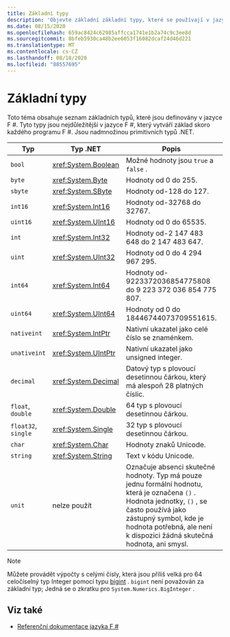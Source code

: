 ```yaml
---
title: Základní typy
description: 'Objevte základní základní typy, které se používají v jazyce F #.'
ms.date: 08/15/2020
ms.openlocfilehash: 659ac8424c62985affcca1741e1b2a74c9c3ee8d
ms.sourcegitcommit: 8bfeb5930ca48b2ee6053f16082dcaf24d46d221
ms.translationtype: MT
ms.contentlocale: cs-CZ
ms.lasthandoff: 08/18/2020
ms.locfileid: "88557695"
---
```

# <a name="basic-types"></a>Základní typy

Toto téma obsahuje seznam základních typů, které jsou definovány v jazyce F #. Tyto typy jsou nejdůležitější v jazyce F #, který vytváří základ skoro každého programu F #. Jsou nadmnožinou primitivních typů .NET.

|Typ|Typ .NET|Popis|Příklad|
|----|---------|-----------|-------|
|`bool`|<xref:System.Boolean>|Možné hodnoty jsou `true` a `false` .|`true`/`false`|
|`byte`|<xref:System.Byte>|Hodnoty od 0 do 255.|`1uy`|
|`sbyte`|<xref:System.SByte>|Hodnoty od-128 do 127.|`1y`|
|`int16`|<xref:System.Int16>|Hodnoty od-32768 do 32767.|`1s`|
|`uint16`|<xref:System.UInt16>|Hodnoty od 0 do 65535.|`1us`|
|`int`|<xref:System.Int32>|Hodnoty od-2 147 483 648 do 2 147 483 647.|`1`|
|`uint`|<xref:System.UInt32>|Hodnoty od 0 do 4 294 967 295.|`1u`|
|`int64`|<xref:System.Int64>|Hodnoty od-9223372036854775808 do 9 223 372 036 854 775 807.|`1L`|
|`uint64`|<xref:System.UInt64>|Hodnoty od 0 do 18446744073709551615.|`1UL`|
|`nativeint`|<xref:System.IntPtr>|Nativní ukazatel jako celé číslo se znaménkem.|`nativeint 1`|
|`unativeint`|<xref:System.UIntPtr>|Nativní ukazatel jako unsigned integer.|`unativeint 1`|
|`decimal`|<xref:System.Decimal>|Datový typ s plovoucí desetinnou čárkou, který má alespoň 28 platných číslic.|`1.0`|
|`float`, `double`|<xref:System.Double>|64 typ s plovoucí desetinnou čárkou.|`1.0`|
|`float32`, `single`|<xref:System.Single>|32 typ s plovoucí desetinnou čárkou.|`1.0f`|
|`char`|<xref:System.Char>|Hodnoty znaků Unicode.|`'c'`|
|`string`|<xref:System.String>|Text v kódu Unicode.|`"str"`|
|`unit`|nelze použít|Označuje absenci skutečné hodnoty. Typ má pouze jednu formální hodnotu, která je označena `()` . Hodnota jednotky, `()` , se často používá jako zástupný symbol, kde je hodnota potřebná, ale není k dispozici žádná skutečná hodnota, ani smysl.|`()`|

> [!NOTE]
> Můžete provádět výpočty s celými čísly, která jsou příliš velká pro 64 celočíselný typ Integer pomocí typu [bigint](https://fsharp.github.io/fsharp-core-docs/reference/fsharp-core-bigint.html) . `bigint` není považován za základní typ; Jedná se o zkratku pro `System.Numerics.BigInteger` .

## <a name="see-also"></a>Viz také

- [Referenční dokumentace jazyka F #](index.md)
